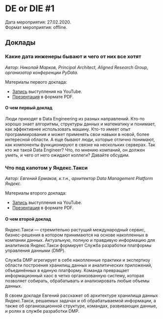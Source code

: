 # DE or DIE #1

Дата мероприятия: 27.02.2020.  
Формат мероприятия: offline.

## Доклады

### Какие дата инженеры бывают и чего от них все хотят

_Автор: Николай Марков, Principal Architect, Aligned Research Group, организатор конференции PyData._

Материалы первого доклада:

- [Запись](https://youtu.be/GfBWzXxF5M8) выступления на YouTube.
- [Презентация](Nikolay%20Markov%20-%20Data%20engineer.pdf) в формате PDF.

#### О чем первый доклад

Люди приходят в Data Engineering из разных направлений. Кто-то хорошо знает алгоритмы, структуры данных и математику и понимает, как эффективнее использовать машину. Кто-то имеет опыт программирования и может применять свои навыки в новой, более интересной области. А еще бывают люди, которые отлично понимают, как компоненты функционируют в связке на нескольких серверах. Так кто же такой Data Engineer? Что, по мнению компаний, он должен уметь, и чего от него ожидают коллеги? Давайте обсудим.

### Что под капотом у Яндекс.Такси

_Автор: Евгений Ермаков, к.т.н., архитектор Data Management Platform Яндекс._

Материалы второго доклада:

- [Запись](https://youtu.be/AhRpHj_jneU) выступления на YouTube.
- [Презентация](Evgeniy%20Ermakov%20-%20Yandex%20Taxi%20DMP.pdf) в формате PDF.

#### О чем второй доклад

Яндекс.Такси — стремительно растущий международный сервис, бизнес-решения в котором принимаются на основе накопленных в компании данных. Актуальную, полную и правдивую информацию для аналитиков Яндекс.Такси формирует Служба разработки платформы управления данными (DMP).

Служба DMP агрегирует в себе накопленные практики и экспертизу области построения хранилищ данных и аналитических приложений, объединённых в единую платформу. Команда превращает информационный хаос в четко организованную систему, которая позволяет собирать, обрабатывать и анализировать любые объемы данных.

В своем докладе Евгений расскажет об архитектуре хранилища данных Яндекс.Такси, решаемых задачах и об обрабатываемой информации, а также об организационной структуре, командах, развивающих данные, и ролях в службе разработки DMP.
